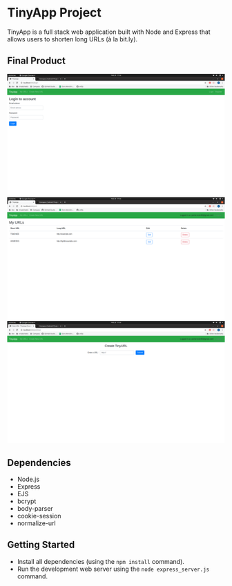 # TinyApp Project

TinyApp is a full stack web application built with Node and Express that allows users to shorten long URLs (à la bit.ly).

## Final Product

!["login page"](https://github.com/p-victor/tinyapp/blob/master/docs/login.png)
!["url index page"](https://github.com/p-victor/tinyapp/blob/master/docs/urls-index.png)
!["new url page"](https://github.com/p-victor/tinyapp/blob/master/docs/urls-new.png)

## Dependencies

- Node.js
- Express
- EJS
- bcrypt
- body-parser
- cookie-session
- normalize-url

## Getting Started

- Install all dependencies (using the `npm install` command).
- Run the development web server using the `node express_server.js` command.